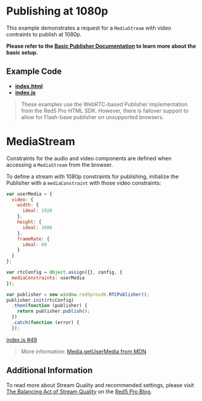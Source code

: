 # Publishing at 1080p

This example demonstrates a request for a `MediaStream` with video contraints to publish at 1080p.

**Please refer to the [Basic Publisher Documentation](../publish/README.md) to learn more about the basic setup.**

## Example Code

- **[index.html](index.html)**
- **[index.js](index.js)**

> These examples use the WebRTC-based Publisher implementation from the Red5 Pro HTML SDK. However, there is failover support to allow for Flash-base publisher on unsupported browsers.

# MediaStream
Constraints for the audio and video components are defined when accessing a `MediaStream` from the browser.

To define a stream with 1080p constraints for publishing, initialize the Publisher with a `mediaConstraint` with those video constraints:

```js
var userMedia = {
  video: {
    width: {
      ideal: 1920
    },
    height: {
      ideal: 1080
    },
    frameRate: {
      ideal: 60
    }
  }
};

var rtcConfig = Object.assign({}, config, {
  mediaConstraints: userMedia
});

var publisher = new window.red5prosdk.RTCPublisher();
publisher.init(rtcConfig)
  .then(function (publisher) {
    return publisher.publish();
  })
  .catch(function (error) {
  });
```

[index.js #49](index.js#L49)

> More information: [Media.getUserMedia from MDN](https://developer.mozilla.org/en-US/docs/Web/API/MediaDevices/getUserMedia)

## Additional Information

To read more about Stream Quality and recommended settings, please visit [The Balancing Act of Stream Quality](https://blog.red5pro.com/stream-settings-for-live-broadcasts-balancing-latency-and-video-quality/) on the [Red5 Pro Blog](https://blog.red5pro.com).
